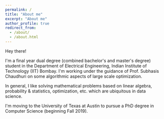 ```yaml
---
permalink: /
title: "About me"
excerpt: "About me"
author_profile: true
redirect_from: 
  - /about/
  - /about.html
---
```


Hey there!

I'm a final year dual degree (combined bachelor's and master's degree) student in the Department of Electrical Engineering, Indian Institute of Technology (IIT) Bombay. I'm working under the guidance of Prof. Subhasis Chaudhuri on some algorithmic aspects of large scale optimization.

In general, I like solving mathematical problems based on linear algebra, probability & statistics, optimization, etc. which are ubiquitous in data science. 

I'm moving to the University of Texas at Austin to pursue a PhD degree in Computer Science (beginning Fall 2019).
